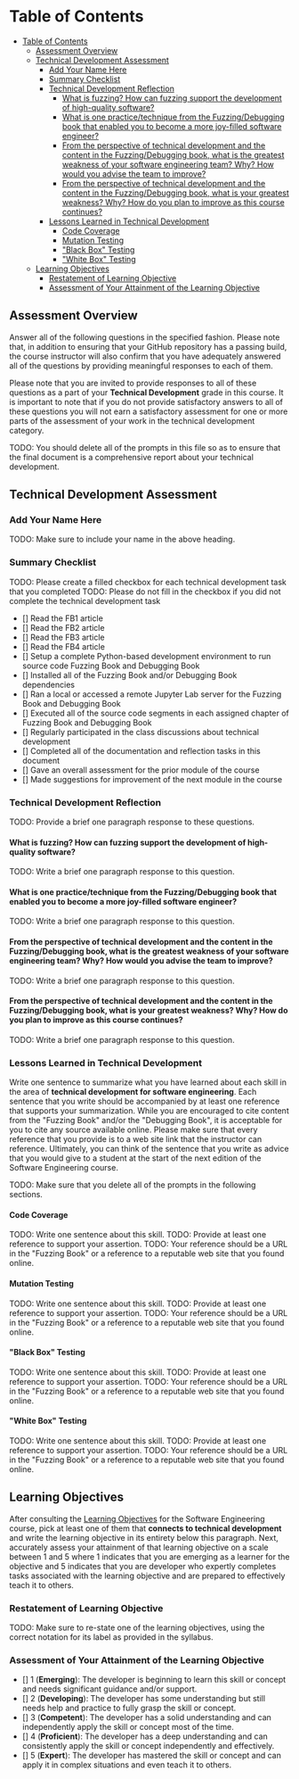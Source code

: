 # Table of Contents

<!---toc start-->

* [Table of Contents](#table-of-contents)
  * [Assessment Overview](#assessment-overview)
  * [Technical Development Assessment](#technical-development-assessment)
    * [Add Your Name Here](#add-your-name-here)
    * [Summary Checklist](#summary-checklist)
    * [Technical Development Reflection](#technical-development-reflection)
      * [What is fuzzing? How can fuzzing support the development of high-quality software?](#what-is-fuzzing-how-can-fuzzing-support-the-development-of-high-quality-software)
      * [What is one practice/technique from the Fuzzing/Debugging book that enabled you to become a more joy-filled software engineer?](#what-is-one-practicetechnique-from-the-fuzzingdebugging-book-that-enabled-you-to-become-a-more-joy-filled-software-engineer)
      * [From the perspective of technical development and the content in the Fuzzing/Debugging book, what is the greatest weakness of your software engineering team? Why? How would you advise the team to improve?](#from-the-perspective-of-technical-development-and-the-content-in-the-fuzzingdebugging-book-what-is-the-greatest-weakness-of-your-software-engineering-team-why-how-would-you-advise-the-team-to-improve)
      * [From the perspective of technical development and the content in the Fuzzing/Debugging book, what is your greatest weakness? Why? How do you plan to improve as this course continues?](#from-the-perspective-of-technical-development-and-the-content-in-the-fuzzingdebugging-book-what-is-your-greatest-weakness-why-how-do-you-plan-to-improve-as-this-course-continues)
    * [Lessons Learned in Technical Development](#lessons-learned-in-technical-development)
      * [Code Coverage](#code-coverage)
      * [Mutation Testing](#mutation-testing)
      * ["Black Box" Testing](#black-box-testing)
      * ["White Box" Testing](#white-box-testing)
  * [Learning Objectives](#learning-objectives)
    * [Restatement of Learning Objective](#restatement-of-learning-objective)
    * [Assessment of Your Attainment of the Learning Objective](#assessment-of-your-attainment-of-the-learning-objective)

<!---toc end-->

## Assessment Overview

Answer all of the following questions in the specified fashion. Please
note that, in addition to ensuring that your GitHub repository has a passing
build, the course instructor will also confirm that you have adequately answered
all of the questions by providing meaningful responses to each of them.

Please note that you are invited to provide responses to all of these questions
as a part of your **Technical Development** grade in this course. It is
important to note that if you do not provide satisfactory answers to all of
these questions you will not earn a satisfactory assessment for one or more
parts of the assessment of your work in the technical development category.

TODO: You should delete all of the prompts in this file so as to ensure that the
final document is a comprehensive report about your technical development.

## Technical Development Assessment

### Add Your Name Here

TODO: Make sure to include your name in the above heading.

### Summary Checklist

TODO: Please create a filled checkbox for each technical development task that you completed
TODO: Please do not fill in the checkbox if you did not complete the technical development task

- [] Read the FB1 article
- [] Read the FB2 article
- [] Read the FB3 article
- [] Read the FB4 article
- [] Setup a complete Python-based development environment to run source code Fuzzing Book and Debugging Book
- [] Installed all of the Fuzzing Book and/or Debugging Book dependencies
- [] Ran a local or accessed a remote Jupyter Lab server for the Fuzzing Book and Debugging Book
- [] Executed all of the source code segments in each assigned chapter of Fuzzing Book and Debugging Book
- [] Regularly participated in the class discussions about technical development
- [] Completed all of the documentation and reflection tasks in this document
- [] Gave an overall assessment for the prior module of the course
- [] Made suggestions for improvement of the next module in the course

### Technical Development Reflection

TODO: Provide a brief one paragraph response to these questions.

#### What is fuzzing? How can fuzzing support the development of high-quality software?

TODO: Write a brief one paragraph response to this question.

#### What is one practice/technique from the Fuzzing/Debugging book that enabled you to become a more joy-filled software engineer?

TODO: Write a brief one paragraph response to this question.

#### From the perspective of technical development and the content in the Fuzzing/Debugging book, what is the greatest weakness of your software engineering team? Why? How would you advise the team to improve?

TODO: Write a brief one paragraph response to this question.

#### From the perspective of technical development and the content in the Fuzzing/Debugging book, what is your greatest weakness? Why? How do you plan to improve as this course continues?

TODO: Write a brief one paragraph response to this question.

### Lessons Learned in Technical Development

Write one sentence to summarize what you have learned about each skill in the
area of **technical development for software engineering**. Each sentence that
you write should be accompanied by at least one reference that supports your
summarization. While you are encouraged to cite content from the "Fuzzing Book"
and/or the "Debugging Book", it is acceptable for you to cite any source
available online. Please make sure that every reference that you provide is to
a web site link that the instructor can reference. Ultimately, you can think of
the sentence that you write as advice that you would give to a student at the
start of the next edition of the Software Engineering course.

TODO: Make sure that you delete all of the prompts in the following sections.

#### Code Coverage

TODO: Write one sentence about this skill.
TODO: Provide at least one reference to support your assertion.
TODO: Your reference should be a URL in the "Fuzzing Book"
      or a reference to a reputable web site that you found online.

#### Mutation Testing

TODO: Write one sentence about this skill.
TODO: Provide at least one reference to support your assertion.
TODO: Your reference should be a URL in the "Fuzzing Book"
      or a reference to a reputable web site that you found online.

#### "Black Box" Testing

TODO: Write one sentence about this skill.
TODO: Provide at least one reference to support your assertion.
TODO: Your reference should be a URL in the "Fuzzing Book"
      or a reference to a reputable web site that you found online.

#### "White Box" Testing

TODO: Write one sentence about this skill.
TODO: Provide at least one reference to support your assertion.
TODO: Your reference should be a URL in the "Fuzzing Book"
      or a reference to a reputable web site that you found online.

## Learning Objectives

After consulting the [Learning
Objectives](https://developerdevelopment.com/syllabus/#learning-objectives) for
the Software Engineering course, pick at least one of them that **connects to
technical development** and write the learning objective in its entirety
below this paragraph. Next, accurately assess your attainment of that learning
objective on a scale between 1 and 5 where 1 indicates that you are emerging as
a learner for the objective and 5 indicates that you are developer who expertly
completes tasks associated with the learning objective and are prepared to
effectively teach it to others.

### Restatement of Learning Objective

TODO: Make sure to re-state one of the learning objectives, using the correct
notation for its label as provided in the syllabus.

### Assessment of Your Attainment of the Learning Objective

- [] 1 (**Emerging**): The developer is beginning to learn this skill or concept
and needs significant guidance and/or support.
- [] 2 (**Developing**): The developer has some understanding but still needs
help and practice to fully grasp the skill or concept.
- [] 3 (**Competent**): The developer has a solid understanding and can
independently apply the skill or concept most of the time.
- [] 4 (**Proficient**): The developer has a deep understanding and can
consistently apply the skill or concept independently and effectively.
- [] 5 (**Expert**): The developer has mastered the skill or concept and can
apply it in complex situations and even teach it to others.
